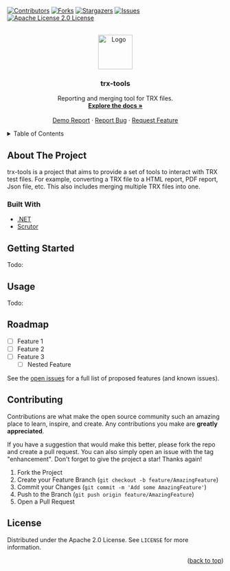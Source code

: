 <div id="top"></div>

<!-- Readme template from https://github.com/othneildrew/Best-README-Template -->

<!-- PROJECT SHIELDS -->
<!--
*** I'm using markdown "reference style" links for readability.
*** Reference links are enclosed in brackets [ ] instead of parentheses ( ).
*** See the bottom of this document for the declaration of the reference variables
*** for contributors-url, forks-url, etc. This is an optional, concise syntax you may use.
*** https://www.markdownguide.org/basic-syntax/#reference-style-links
-->

[![Contributors][contributors-shield]][contributors-url]
[![Forks][forks-shield]][forks-url]
[![Stargazers][stars-shield]][stars-url]
[![Issues][issues-shield]][issues-url]
[![Apache License 2.0 License][license-shield]][license-url]



<!-- PROJECT LOGO -->
<br />
<div align="center">
  <a href="https://github.com/BrammyS/trx-tools">
    <img src="images/logo.png" alt="Logo" width="80" height="80">
  </a>

<h3 align="center">trx-tools</h3>

  <p align="center">
    Reporting and merging tool for TRX files.
    <br />
    <a href="https://github.com/BrammyS/trx-tools/todo"><strong>Explore the docs »</strong></a>
    <br />
    <br />
    <a href="https://trx-tools.brammys.com">Demo Report</a>
    ·
    <a href="https://github.com/BrammyS/trx-tools/issues">Report Bug</a>
    ·
    <a href="https://github.com/BrammyS/trx-tools/issues">Request Feature</a>
  </p>
</div>



<!-- TABLE OF CONTENTS -->
<details>
  <summary>Table of Contents</summary>
  <ol>
    <li>
      <a href="#about-the-project">About The Project</a>
      <ul>
        <li><a href="#built-with">Built With</a></li>
      </ul>
    </li>
    <li>
      <a href="#getting-started">Getting Started</a>
      <ul>
        <li><a href="#prerequisites">Prerequisites</a></li>
        <li><a href="#installation">Installation</a></li>
      </ul>
    </li>
    <li><a href="#usage">Usage</a></li>
    <li><a href="#roadmap">Roadmap</a></li>
    <li><a href="#contributing">Contributing</a></li>
    <li><a href="#license">License</a></li>
  </ol>
</details>



<!-- ABOUT THE PROJECT -->
## About The Project

trx-tools is a project that aims to provide a set of tools to interact with TRX test files. For example, converting a TRX file to a HTML report, PDF report, Json file, etc. This also includes merging multiple TRX files into one.


### Built With

* [.NET](https://dotnet.microsoft.com/en-us/)
* [Scrutor](https://github.com/khellang/Scrutor)



<!-- GETTING STARTED -->
## Getting Started

Todo:




<!-- USAGE EXAMPLES -->
## Usage

Todo:



<!-- ROADMAP -->
## Roadmap

- [ ] Feature 1
- [ ] Feature 2
- [ ] Feature 3
    - [ ] Nested Feature

See the [open issues](https://github.com/BrammyS/trx-tools/issues) for a full list of proposed features (and known issues).




<!-- CONTRIBUTING -->
## Contributing

Contributions are what make the open source community such an amazing place to learn, inspire, and create. Any contributions you make are **greatly appreciated**.

If you have a suggestion that would make this better, please fork the repo and create a pull request. You can also simply open an issue with the tag "enhancement".
Don't forget to give the project a star! Thanks again!

1. Fork the Project
2. Create your Feature Branch (`git checkout -b feature/AmazingFeature`)
3. Commit your Changes (`git commit -m 'Add some AmazingFeature'`)
4. Push to the Branch (`git push origin feature/AmazingFeature`)
5. Open a Pull Request




<!-- LICENSE -->
## License

Distributed under the Apache 2.0 License. See `LICENSE` for more information.


<p align="right">(<a href="#top">back to top</a>)</p>



<!-- MARKDOWN LINKS & IMAGES -->
<!-- https://www.markdownguide.org/basic-syntax/#reference-style-links -->
[contributors-shield]: https://img.shields.io/github/contributors/BrammyS/trx-tools.svg?style=for-the-badge
[contributors-url]: https://github.com/BrammyS/trx-tools/graphs/contributors
[forks-shield]: https://img.shields.io/github/forks/BrammyS/trx-tools.svg?style=for-the-badge
[forks-url]: https://github.com/BrammyS/trx-tools/network/members
[stars-shield]: https://img.shields.io/github/stars/BrammyS/trx-tools.svg?style=for-the-badge
[stars-url]: https://github.com/BrammyS/trx-tools/stargazers
[issues-shield]: https://img.shields.io/github/issues/BrammyS/trx-tools.svg?style=for-the-badge
[issues-url]: https://github.com/BrammyS/trx-tools/issues
[license-shield]: https://img.shields.io/github/license/BrammyS/trx-tools.svg?style=for-the-badge
[license-url]: https://github.com/BrammyS/trx-tools/blob/master/LICENSE
